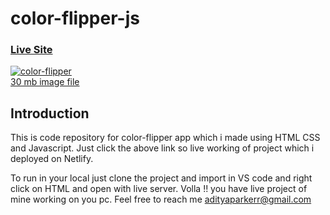 # color-flipper-js

### [Live Site](https://flip-background-color.netlify.app)

<a href="https://ibb.co/JHzXBhk"><img src="https://i.ibb.co/m4HQDxz/color-flipper.png" alt="color-flipper" border="0"></a><br /><a target='_blank' href='https://imgbb.com/'>30 mb image file</a><br />

## Introduction
This is code repository for color-flipper app which i made using HTML CSS and Javascript. 
Just click the above link so live working of project which i deployed on Netlify.

To run in your local just clone the project and import in VS code and right click on HTML and open with live server. 
Volla !! you have live project of mine working on you pc.
Feel free to reach me adityaparkerr@gmail.com
